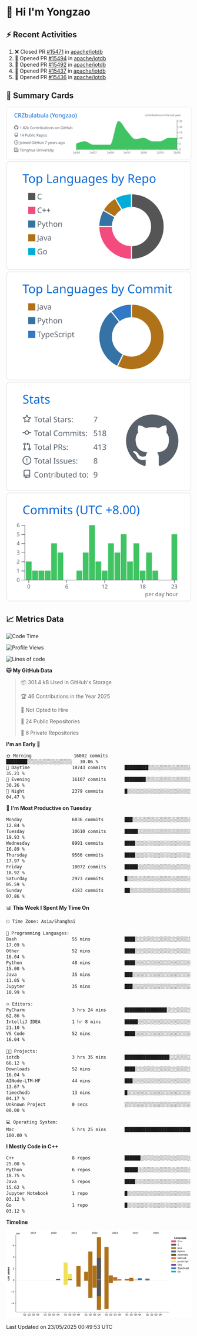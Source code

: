 # 👋 Hi I'm Yongzao

## ⚡ Recent Activities
<!--START_SECTION:activity-->
1. ❌ Closed PR [#15471](https://github.com/apache/iotdb/pull/15471) in [apache/iotdb](https://github.com/apache/iotdb)
2. 💪 Opened PR [#15494](https://github.com/apache/iotdb/pull/15494) in [apache/iotdb](https://github.com/apache/iotdb)
3. 💪 Opened PR [#15492](https://github.com/apache/iotdb/pull/15492) in [apache/iotdb](https://github.com/apache/iotdb)
4. 💪 Opened PR [#15437](https://github.com/apache/iotdb/pull/15437) in [apache/iotdb](https://github.com/apache/iotdb)
5. 💪 Opened PR [#15436](https://github.com/apache/iotdb/pull/15436) in [apache/iotdb](https://github.com/apache/iotdb)
<!--END_SECTION:activity-->

## 🎑 Summary Cards

[![](https://raw.githubusercontent.com/CRZbulabula/CRZbulabula/main/profile-summary-card-output/github/0-profile-details.svg)](https://github.com/vn7n24fzkq/github-profile-summary-cards)
[![](https://raw.githubusercontent.com/CRZbulabula/CRZbulabula/main/profile-summary-card-output/github/1-repos-per-language.svg)](https://github.com/vn7n24fzkq/github-profile-summary-cards) [![](https://raw.githubusercontent.com/CRZbulabula/CRZbulabula/main/profile-summary-card-output/github/2-most-commit-language.svg)](https://github.com/vn7n24fzkq/github-profile-summary-cards)
[![](https://raw.githubusercontent.com/CRZbulabula/CRZbulabula/main/profile-summary-card-output/github/3-stats.svg)](https://github.com/vn7n24fzkq/github-profile-summary-cards) [![](https://raw.githubusercontent.com/CRZbulabula/CRZbulabula/main/profile-summary-card-output/github/4-productive-time.svg)](https://github.com/vn7n24fzkq/github-profile-summary-cards)

## 📈 Metrics Data

<!--START_SECTION:waka-->
![Code Time](http://img.shields.io/badge/Code%20Time-869%20hrs%2021%20mins-blue)

![Profile Views](http://img.shields.io/badge/Profile%20Views-0-blue)

![Lines of code](https://img.shields.io/badge/From%20Hello%20World%20I%27ve%20Written-31.1%20million%20lines%20of%20code-blue)

**🐱 My GitHub Data** 

> 📦 301.4 kB Used in GitHub's Storage 
 > 
> 🏆 46 Contributions in the Year 2025
 > 
> 🚫 Not Opted to Hire
 > 
> 📜 24 Public Repositories 
 > 
> 🔑 6 Private Repositories 
 > 
**I'm an Early 🐤** 

```text
🌞 Morning                16002 commits       ████████░░░░░░░░░░░░░░░░░   30.06 % 
🌆 Daytime                18743 commits       █████████░░░░░░░░░░░░░░░░   35.21 % 
🌃 Evening                16107 commits       ████████░░░░░░░░░░░░░░░░░   30.26 % 
🌙 Night                  2379 commits        █░░░░░░░░░░░░░░░░░░░░░░░░   04.47 % 
```
📅 **I'm Most Productive on Tuesday** 

```text
Monday                   6836 commits        ███░░░░░░░░░░░░░░░░░░░░░░   12.84 % 
Tuesday                  10610 commits       █████░░░░░░░░░░░░░░░░░░░░   19.93 % 
Wednesday                8991 commits        ████░░░░░░░░░░░░░░░░░░░░░   16.89 % 
Thursday                 9566 commits        ████░░░░░░░░░░░░░░░░░░░░░   17.97 % 
Friday                   10072 commits       █████░░░░░░░░░░░░░░░░░░░░   18.92 % 
Saturday                 2973 commits        █░░░░░░░░░░░░░░░░░░░░░░░░   05.59 % 
Sunday                   4183 commits        ██░░░░░░░░░░░░░░░░░░░░░░░   07.86 % 
```


📊 **This Week I Spent My Time On** 

```text
🕑︎ Time Zone: Asia/Shanghai

💬 Programming Languages: 
Bash                     55 mins             ████░░░░░░░░░░░░░░░░░░░░░   17.09 % 
Other                    52 mins             ████░░░░░░░░░░░░░░░░░░░░░   16.04 % 
Python                   48 mins             ████░░░░░░░░░░░░░░░░░░░░░   15.00 % 
Java                     35 mins             ███░░░░░░░░░░░░░░░░░░░░░░   11.05 % 
Jupyter                  35 mins             ███░░░░░░░░░░░░░░░░░░░░░░   10.99 % 

🔥 Editors: 
PyCharm                  3 hrs 24 mins       ████████████████░░░░░░░░░   62.86 % 
IntelliJ IDEA            1 hr 8 mins         █████░░░░░░░░░░░░░░░░░░░░   21.10 % 
VS Code                  52 mins             ████░░░░░░░░░░░░░░░░░░░░░   16.04 % 

🐱‍💻 Projects: 
iotdb                    3 hrs 35 mins       █████████████████░░░░░░░░   66.12 % 
Downloads                52 mins             ████░░░░░░░░░░░░░░░░░░░░░   16.04 % 
AINode-LTM-HF            44 mins             ███░░░░░░░░░░░░░░░░░░░░░░   13.67 % 
timechodb                13 mins             █░░░░░░░░░░░░░░░░░░░░░░░░   04.17 % 
Unknown Project          0 secs              ░░░░░░░░░░░░░░░░░░░░░░░░░   00.00 % 

💻 Operating System: 
Mac                      5 hrs 25 mins       █████████████████████████   100.00 % 
```

**I Mostly Code in C++** 

```text
C++                      8 repos             ██████░░░░░░░░░░░░░░░░░░░   25.00 % 
Python                   6 repos             █████░░░░░░░░░░░░░░░░░░░░   18.75 % 
Java                     5 repos             ████░░░░░░░░░░░░░░░░░░░░░   15.62 % 
Jupyter Notebook         1 repo              █░░░░░░░░░░░░░░░░░░░░░░░░   03.12 % 
Go                       1 repo              █░░░░░░░░░░░░░░░░░░░░░░░░   03.12 % 
```



**Timeline**

![Lines of Code chart](https://raw.githubusercontent.com/CRZbulabula/CRZbulabula/main/assets/bar_graph.png)


 Last Updated on 23/05/2025 00:49:53 UTC
<!--END_SECTION:waka-->

